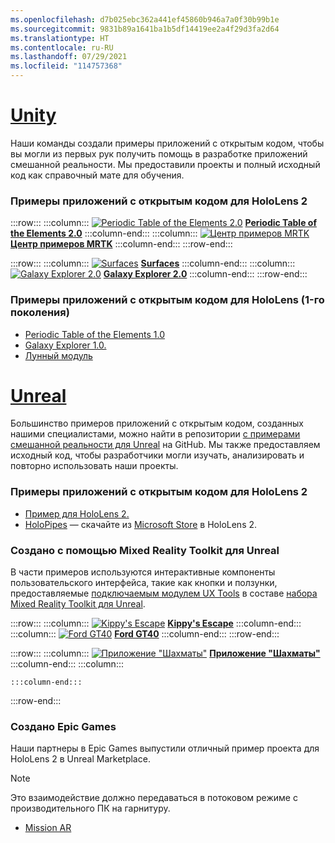 ```yaml
---
ms.openlocfilehash: d7b025ebc362a441ef45860b946a7a0f30b99b1e
ms.sourcegitcommit: 9831b89a1641ba1b5df14419ee2a4f29d3fa2d64
ms.translationtype: HT
ms.contentlocale: ru-RU
ms.lasthandoff: 07/29/2021
ms.locfileid: "114757368"
---
```

# <a name="unity"></a>[Unity](#tab/unity)

Наши команды создали примеры приложений с открытым кодом, чтобы вы могли из первых рук получить помощь в разработке приложений смешанной реальности. Мы предоставили проекты и полный исходный код как справочный мате для обучения.

### <a name="hololens-2-open-source-sample-apps"></a>Примеры приложений с открытым кодом для HoloLens 2

:::row:::
    :::column:::
       [![Periodic Table of the Elements 2.0](../images/MRDL_PeriodicTable.jpg)](../unity/periodic-table-of-the-elements-2.md) **[Periodic Table of the Elements 2.0](../unity/periodic-table-of-the-elements-2.md)**
    :::column-end:::
    :::column:::
       [![Центр примеров MRTK](../images/MRTKExamplesHub.png)](/windows/mixed-reality/mrtk-unity/features/example-scenes/example-hub) **[Центр примеров MRTK](/windows/mixed-reality/mrtk-unity/features/example-scenes/example-hub)**
    :::column-end:::
:::row-end:::

:::row:::
    :::column:::
       [![Surfaces](../images/MRDL_Surfaces.jpg)](../unity/sampleapp-surfaces.md) **[Surfaces](../unity/sampleapp-surfaces.md)**
    :::column-end:::
    :::column:::
       [![Galaxy Explorer 2.0](../images/GalaxyExplorer2.jpg)](../unity/galaxy-explorer-update.md) **[Galaxy Explorer 2.0](../unity/galaxy-explorer-update.md)**
    :::column-end:::
:::row-end:::

### <a name="hololens-1st-gen-open-source-sample-apps"></a>Примеры приложений с открытым кодом для HoloLens (1-го поколения)

* [Periodic Table of the Elements 1.0](../unity/periodic-table-of-the-elements.md)
* [Galaxy Explorer 1.0.](../unity/galaxy-explorer.md)
* [Лунный модуль](../unity/lunar-module.md)

# <a name="unreal"></a>[Unreal](#tab/unreal)

Большинство примеров приложений с открытым кодом, созданных нашими специалистами, можно найти в репозитории [с примерами смешанной реальности для Unreal](https://github.com/microsoft/MixedReality-Unreal-Samples) на GitHub. Мы также предоставляем исходный код, чтобы разработчики могли изучать, анализировать и повторно использовать наши проекты.

### <a name="hololens-2-open-source-sample-apps"></a>Примеры приложений с открытым кодом для HoloLens 2

* [Пример для HoloLens 2.](https://github.com/microsoft/MixedReality-Unreal-Samples/tree/master/HoloLens2Example)
* [HoloPipes](https://github.com/microsoft/MixedReality-Unreal-HoloPipes) — скачайте из [Microsoft Store](https://www.microsoft.com/p/holopipes/9mszb3nnrxn9) в HoloLens 2.

### <a name="made-with-the-mixed-reality-toolkit-for-unreal"></a>Создано с помощью Mixed Reality Toolkit для Unreal

В части примеров используются интерактивные компоненты пользовательского интерфейса, такие как кнопки и ползунки, предоставляемые [подключаемым модулем UX Tools](https://aka.ms/uxt-unreal) в составе [набора Mixed Reality Toolkit для Unreal](https://aka.ms/mrtk-unreal).

:::row:::
    :::column:::
       [![Kippy's Escape](../unreal/images/KippysEscape_1920.jpg)](../unreal/unreal-kippys-escape.md) **[Kippy's Escape](../unreal/unreal-kippys-escape.md)**
    :::column-end:::
    :::column:::
       [![Ford GT40](../unreal/images/ford-gt40-hero_1920.jpg)](../unreal/unreal-ford-gt40.md) **[Ford GT40](../unreal/unreal-ford-gt40.md)**
    :::column-end:::
:::row-end:::

:::row:::
    :::column:::
       [![Приложение "Шахматы"](../images/Unreal_ChessApp.png)](https://github.com/microsoft/MixedReality-Unreal-Samples/tree/master/ChessApp) **[Приложение "Шахматы"](https://github.com/microsoft/MixedReality-Unreal-Samples/tree/master/ChessApp)**
    :::column-end:::
    :::column:::

    :::column-end:::
:::row-end:::

### <a name="made-by-epic-games"></a>Создано Epic Games

Наши партнеры в Epic Games выпустили отличный пример проекта для HoloLens 2 в Unreal Marketplace.

> [!NOTE]
> Это взаимодействие должно передаваться в потоковом режиме с производительного ПК на гарнитуру.

* [Mission AR](https://docs.unrealengine.com/Resources/Showcases/MissionAR/index.html)
